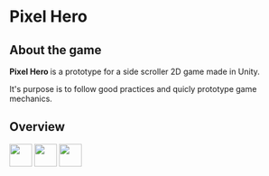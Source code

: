 <div class="col-10 mx-auto">
    <div class="row">
        <h1 class="mx-auto mt-5">
            Pixel Hero
        </h1>
    </div>
</div>

## About the game
<strong> Pixel Hero </strong> is a prototype for a side scroller 2D game made in Unity.

It's purpose is to follow good practices and quicly prototype game mechanics.

## Overview

<img src="https://github.com/AlanCebohin/PixelHero2D/tree/main/Assets/Gifs/pixelHeroGif1)" width="40" height="40" />
<img src="https://github.com/AlanCebohin/PixelHero2D/tree/main/Assets/Gifs/pixelHeroGif2)" width="40" height="40" />
<img src="https://github.com/AlanCebohin/PixelHero2D/tree/main/Assets/Gifs/pixelHeroGif3)" width="40" height="40" />
